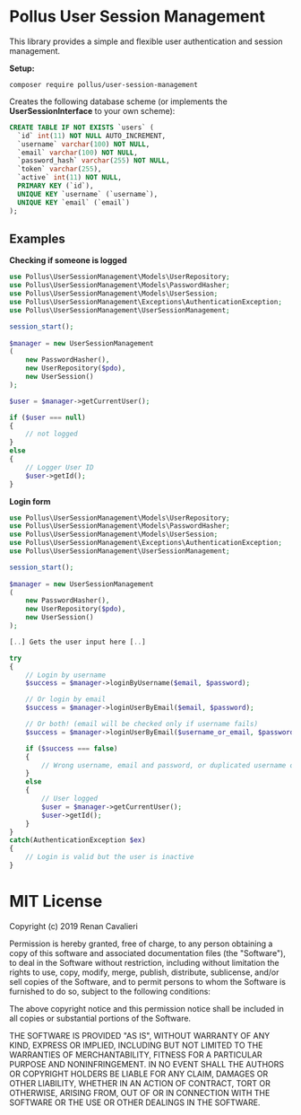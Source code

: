 # Pollus User Session Management

This library provides a simple and flexible user authentication and session management.

**Setup:**

```composer require pollus/user-session-management```

Creates the following database scheme (or implements the **UserSessionInterface** to your own scheme):

```sql
CREATE TABLE IF NOT EXISTS `users` (
  `id` int(11) NOT NULL AUTO_INCREMENT,
  `username` varchar(100) NOT NULL,
  `email` varchar(100) NOT NULL,
  `password_hash` varchar(255) NOT NULL,
  `token` varchar(255), 
  `active` int(11) NOT NULL,
  PRIMARY KEY (`id`),
  UNIQUE KEY `username` (`username`),
  UNIQUE KEY `email` (`email`)
);
```

## Examples
**Checking if someone is logged**

```php
use Pollus\UserSessionManagement\Models\UserRepository;
use Pollus\UserSessionManagement\Models\PasswordHasher;
use Pollus\UserSessionManagement\Models\UserSession;
use Pollus\UserSessionManagement\Exceptions\AuthenticationException;
use Pollus\UserSessionManagement\UserSessionManagement;

session_start();
        
$manager = new UserSessionManagement 
(
    new PasswordHasher(),
    new UserRepository($pdo),
    new UserSession()
);

$user = $manager->getCurrentUser();

if ($user === null)
{
    // not logged
}
else
{
    // Logger User ID
    $user->getId();
}
```

**Login form**

```php
use Pollus\UserSessionManagement\Models\UserRepository;
use Pollus\UserSessionManagement\Models\PasswordHasher;
use Pollus\UserSessionManagement\Models\UserSession;
use Pollus\UserSessionManagement\Exceptions\AuthenticationException;
use Pollus\UserSessionManagement\UserSessionManagement;

session_start();
        
$manager = new UserSessionManagement 
(
    new PasswordHasher(),
    new UserRepository($pdo),
    new UserSession()
);

[..] Gets the user input here [..]

try
{
    // Login by username
    $success = $manager->loginByUsername($email, $password);

    // Or login by email
    $success = $manager->loginUserByEmail($email, $password);

    // Or both! (email will be checked only if username fails)
    $success = $manager->loginUserByEmail($username_or_email, $password);

    if ($success === false)
    {
        // Wrong username, email and password, or duplicated username or email
    }
    else
    {
        // User logged
        $user = $manager->getCurrentUser(); 
        $user->getId();
    }
}
catch(AuthenticationException $ex)
{
    // Login is valid but the user is inactive
}
``` 

# MIT License

Copyright (c) 2019 Renan Cavalieri

Permission is hereby granted, free of charge, to any person obtaining a copy of this software and associated documentation files (the "Software"), to deal in the Software without restriction, including without limitation the rights to use, copy, modify, merge, publish, distribute, sublicense, and/or sell copies of the Software, and to permit persons to whom the Software is furnished to do so, subject to the following conditions:

The above copyright notice and this permission notice shall be included in all copies or substantial portions of the Software.

THE SOFTWARE IS PROVIDED "AS IS", WITHOUT WARRANTY OF ANY KIND, EXPRESS OR IMPLIED, INCLUDING BUT NOT LIMITED TO THE WARRANTIES OF MERCHANTABILITY, FITNESS FOR A PARTICULAR PURPOSE AND NONINFRINGEMENT. IN NO EVENT SHALL THE AUTHORS OR COPYRIGHT HOLDERS BE LIABLE FOR ANY CLAIM, DAMAGES OR OTHER LIABILITY, WHETHER IN AN ACTION OF CONTRACT, TORT OR OTHERWISE, ARISING FROM, OUT OF OR IN CONNECTION WITH THE SOFTWARE OR THE USE OR OTHER DEALINGS IN THE SOFTWARE.
